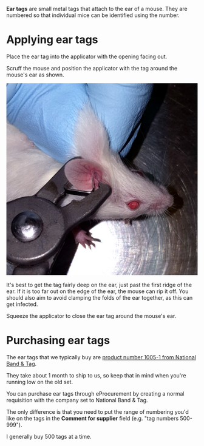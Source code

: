 <!-- TITLE: Ear Tags -->

**Ear tags** are small metal tags that attach to the ear of a mouse. They are numbered so that individual mice can be identified using the number.

# Applying ear tags
Place the ear tag into the applicator with the opening facing out.

Scruff the mouse and position the applicator with the tag around the mouse's ear as shown.

![ear tagging a mouse](/uploads/ear-tags/ear-tags-00001.jpg "mouse getting bling")

It's best to get the tag fairly deep on the ear, just past the first ridge of the ear. If it is too far out on the edge of the ear, the mouse can rip it off. You should also aim to avoid clamping the folds of the ear together, as this can get infected.

Squeeze the applicator to close the ear tag around the mouse's ear.
# Purchasing ear tags
The ear tags that we typically buy are [product number 1005-1 from National Band & Tag](https://nationalband.com/products/la-1005-1/).

They take about 1 month to ship to us, so keep that in mind when you're running low on the old set.

You can purchase ear tags through eProcurement by creating a normal requisition with the company set to National Band & Tag. 

The only difference is that you need to put the range of numbering you'd like on the tags in the **Comment for supplier** field (e.g. "tag numbers 500-999").

I generally buy 500 tags at a time.

